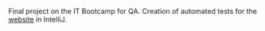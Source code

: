 Final project on the IT Bootcamp for QA. 
Creation of automated tests for the <a href="https://vue-demo.daniel-avellaneda.com/">website</a> in IntelliJ.
